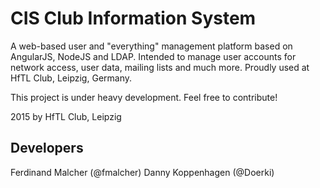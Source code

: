 # CIS Club Information System
A web-based user and "everything" management platform based on AngularJS, NodeJS and LDAP.
Intended to manage user accounts for network access, user data, mailing lists and much more.
Proudly used at HfTL Club, Leipzig, Germany.

This project is under heavy development.
Feel free to contribute!

2015 by HfTL Club, Leipzig

## Developers
Ferdinand Malcher (@fmalcher)
Danny Koppenhagen (@Doerki)
